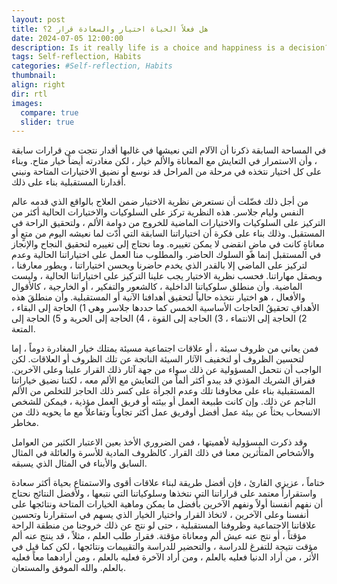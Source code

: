 ```yaml
---
layout: post
title: هل فعلاً الحياة اختيار والسعادة قرار 2؟
date: 2024-07-05 12:00:00
description: Is it really life is a choice and happiness is a decision?
tags: Self-reflection, Habits
categories: #Self-reflection, Habits
thumbnail:
align: right
dir: rtl
images:
  compare: true
  slider: true
---
```



في المساحة السابقة ذكرنا أن الآلام التي نعيشها في غالبها أقدار نتجت من قرارات سابقة ، وأن الاستمرار في التعايش مع المعاناة والألم خيار ، لكن مغادرته أيضاً خيار متاح. وبناء على كل اختيار نتخذه في مرحلة من المراحل قد نوسع أو نضيق الاختيارات المتاحة ونبني أقدارنا المستقبلية بناء على ذلك.

من أجل ذلك فضّلت أن نستعرض نظرية الاختيار ضمن العلاج بالواقع الذي قدمه عالم النفس وليام جلاسر. هذه النظرية تركز على السلوكيات والاختيارات الحالية أكثر من التركيز على السلوكيات والاختيارات الماضية للخروج من دوامة الألم ، ولتحقيق الراحة في المستقبل. وذلك بناء على فكرة أن اختياراتنا السابقة التي أدّت لما نعيشه اليوم من متعٍ أو معاناةٍ كانت في ماضٍ انقضى لا يمكن تغييره. وما نحتاج إلى تغييره لتحقيق النجاح والإنجاز في المستقبل إنما هو السلوك الحاضر. والمطلوب منا العمل على اختياراتنا الحالية وعدم لتركيز على الماضي إلا بالقدر الذي يخدم حاضرنا ويحسن اختياراتنا ، ويطور معارفنا ، ويصقل مهاراتنا. فحسب نظرية الاختيار يجب علينا التركيز على اختياراتنا الحالية ، وليست الماضية. وأن منطلق سلوكياتنا الداخلية ، كالشعور والتفكير ، أو الخارجية ، كالأقوال والأفعال ، هو اختيار نتخذه حالياً لتحقيق أهدافنا الآنية أو المستقبلية. وأن منطلقَ هذه الأهدافِ تحقيقُ الحاجات الأساسية الخمس كما حددها جلاسر وهي 1) الحاجة إلى البقاء ، 2) الحاجة إلى الانتماء ، 3) الحاجة إلى القوة ، 4) الحاجة إلى الحرية و 5) الحاجة إلى المتعة.

فمن يعاني من ظروف سيئة ، أو علاقات اجتماعية مسيئة يمتلك خيار المغادرة دوماً ، إما لتحسين الظروف أو لتخفيف الآثار السيئة الناتجة عن تلك الظروف أو العلاقات. لكن الواجب أن نتحمل المسؤولية عن ذلك سواء من جهة آثار ذلك القرار علينا وعلى الآخرين.  ففراق الشريك المؤذي قد يبدو أكثر ألماً من التعايش مع الألم معه ، لكننا نضيق خياراتنا المستقبلية بناء على مخاوفنا تلك وعدم الجرأة على كسر ذلك الحاجز للتخلص من الألم الناجم عن ذلك. وإن كانت طبيعة العمل أو بيئته أو فريق العمل مؤذية ، فيمكن للشخص الانسحاب بحثاً عن بيئة عمل أفضل أوفريق عمل أكثر تجاوباً وتفاعلاً مع ما يحويه ذلك من مخاطر.   


وقد ذكرت المسؤولية لأهميتها ، فمن الضروري الأخذ بعين الاعتبار الكثير من العوامل والأشخاص المتأثرين معنا في ذلك القرار. كالظروف المادية للأسرة والعائلة في المثال السابق والأبناء في المثال الذي يسبقه.

ختاماً ، عزيزي القارئ ، فإن أفضل طريقة لبناء علاقات أقوى والاستمتاع بحياة أكثر سعادة واستقراراً معتمد على قراراتنا التي نتخذها وسلوكياتنا التي نتبعها ، ولأفضل النتائج نحتاج أن نفهم أنفسنا أولاً ونفهم الآخرين بأفضل ما يمكن وماهية الخيارات المتاحة ونتائجها على أنفسنا وعلى الآخرين ، لاتخاذ القرار واختيار الخيار الذي يسهم في استقرارنا وتحسين علاقاتنا الاجتماعية وظروفنا المستقبلية ، حتى لو نتج عن ذلك خروجنا من منطقة الراحة مؤقتاً ، أو نتج عنه عيش ألم ومعاناة مؤقتة. فقرار طلب العلم ، مثلاً ، قد ينتج عنه ألم مؤقت نتيجة للتفرغ للدراسة ، والتحضير للدراسة والتقييمات ونتائجها ، لكن كما قيل في الأثر ، من أراد الدنيا فعليه بالعلم ، ومن أراد الآخرة فعليه بالعلم ، ومن أرادهما معاً فعليه بالعلم. والله الموفق والمستعان.